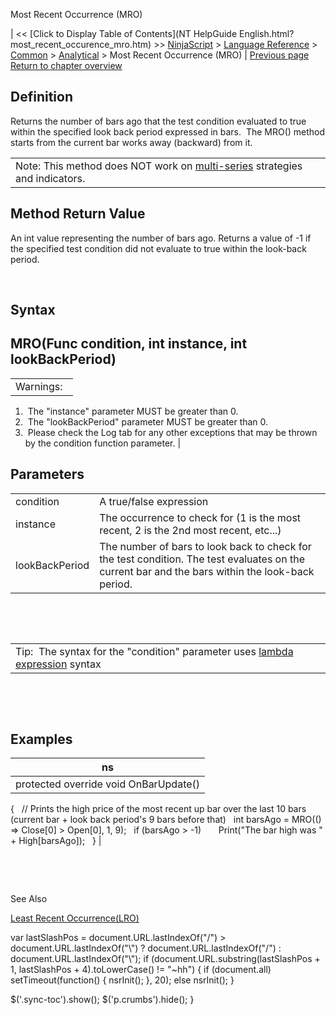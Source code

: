 ﻿










 


Most Recent Occurrence (MRO)







| &lt;&lt; [Click to Display Table of Contents](NT HelpGuide English.html?most_recent_occurence_mro.htm) &gt;&gt;
 [NinjaScript](ninjascript.htm) &gt; [Language Reference](language_reference_wip.htm) &gt; [Common](common.htm) &gt; [Analytical](market_data.htm) &gt;
Most Recent Occurrence (MRO) | [Previous page](lowestbar.htm)
[Return to chapter overview](market_data.htm)










Definition
----------


Returns the number of bars ago that the test condition evaluated to true within the specified look back period expressed in bars.  The MRO() method starts from the current bar works away (backward) from it. 





|  |
| --- |
| Note: This method does NOT work on [multi-series](multi-time_frame__instruments.htm) strategies and indicators.  |





Method Return Value
-------------------


An int value representing the number of bars ago. Returns a value of -1 if the specified test condition did not evaluate to true within the look-back period.


 


Syntax
------


MRO(Func<bool> condition, int instance, int lookBackPeriod)
-----------------------------------------------------------





|  |
| --- |
| Warnings:  
1.  The "instance" parameter MUST be greater than 0.  
2.  The "lookBackPeriod" parameter MUST be greater than 0.  
3.  Please check the Log tab for any other exceptions that may be thrown by the condition function parameter. |





Parameters
----------




|  |  |
| --- | --- |
| condition | A true/false expression |
| instance | The occurrence to check for (1 is the most recent, 2 is the 2nd most recent, etc...) |
| lookBackPeriod | The number of bars to look back to check for the test condition. The test evaluates on the current bar and the bars within the look-back period. |



 


 




|  |
| --- |
| Tip:  The syntax for the "condition" parameter uses [lambda expression](http://msdn.microsoft.com/en-us/library/bb397687.aspx) syntax |



 


 


Examples
--------




| ns |
| --- |
| protected override void OnBarUpdate()
{
   // Prints the high price of the most recent up bar over the last 10 bars (current bar + look back period's 9 bars before that)
   int barsAgo = MRO(() =&gt; Close[0] &gt; Open[0], 1, 9);
   if (barsAgo &gt; -1)
       Print("The bar high was " + High[barsAgo]);   
} |



 


   

See Also  

[Least Recent Occurrence(LRO)](least_recent_occurence_lro.htm)





 
 var lastSlashPos = document.URL.lastIndexOf("/") &gt; document.URL.lastIndexOf("\\") ? document.URL.lastIndexOf("/") : document.URL.lastIndexOf("\\");
 if (document.URL.substring(lastSlashPos + 1, lastSlashPos + 4).toLowerCase() != "~hh") {
 if (document.all) setTimeout(function() {
 nsrInit();
 }, 20);
 else nsrInit();
 }
 
 
 $('.sync-toc').show();
 $('p.crumbs').hide();
 }
 
 
 



</bool>